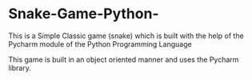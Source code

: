 # Snake-Game-Python-
This is a Simple Classic game (snake) which is built with the help of the Pycharm module of the Python Programming Language

This game is built in an object oriented manner and uses the Pycharm library.

